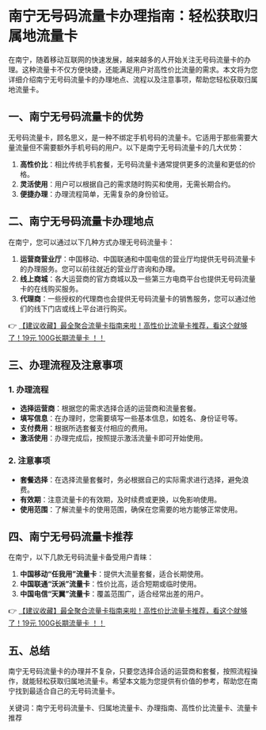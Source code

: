 # 南宁无号码流量卡办理指南：轻松获取归属地流量卡

在南宁，随着移动互联网的快速发展，越来越多的人开始关注无号码流量卡的办理。这种流量卡不仅方便快捷，还能满足用户对高性价比流量的需求。本文将为您详细介绍南宁无号码流量卡的办理地点、流程以及注意事项，帮助您轻松获取归属地流量卡。

## 一、南宁无号码流量卡的优势

无号码流量卡，顾名思义，是一种不绑定手机号码的流量卡。它适用于那些需要大量流量但不需要额外手机号码的用户。以下是南宁无号码流量卡的几大优势：

1. **高性价比**：相比传统手机套餐，无号码流量卡通常提供更多的流量和更低的价格。
2. **灵活使用**：用户可以根据自己的需求随时购买和使用，无需长期合约。
3. **便捷办理**：办理流程简单，无需复杂的身份验证。

## 二、南宁无号码流量卡办理地点

在南宁，您可以通过以下几种方式办理无号码流量卡：

1. **运营商营业厅**：中国移动、中国联通和中国电信的营业厅均提供无号码流量卡的办理服务。您可以前往就近的营业厅咨询和办理。
2. **线上商城**：各大运营商的官方商城以及一些第三方电商平台也提供无号码流量卡的在线购买服务。
3. **代理商**：一些授权的代理商也会提供无号码流量卡的销售服务，您可以通过他们的线下门店或线上平台进行购买。

👉 [【建议收藏】最全聚合流量卡指南来啦！高性价比流量卡推荐，看这个就够了！19元 100G长期流量卡 ！！](https://bit.ly/Liuliangka)

## 三、办理流程及注意事项

### 1. 办理流程

- **选择运营商**：根据您的需求选择合适的运营商和流量套餐。
- **填写信息**：在办理时，您需要填写一些基本信息，如姓名、身份证号等。
- **支付费用**：根据所选套餐支付相应的费用。
- **激活使用**：办理完成后，按照提示激活流量卡即可开始使用。

### 2. 注意事项

- **套餐选择**：在选择流量套餐时，务必根据自己的实际需求进行选择，避免浪费。
- **有效期**：注意流量卡的有效期，及时续费或更换，以免影响使用。
- **使用范围**：了解流量卡的使用范围，确保在您需要的地方能够正常使用。

## 四、南宁无号码流量卡推荐

在南宁，以下几款无号码流量卡备受用户青睐：

1. **中国移动“任我用”流量卡**：提供大流量套餐，适合长期使用。
2. **中国联通“沃派”流量卡**：性价比高，适合短期或临时使用。
3. **中国电信“天翼”流量卡**：覆盖范围广，适合经常出差的用户。

👉 [【建议收藏】最全聚合流量卡指南来啦！高性价比流量卡推荐，看这个就够了！19元 100G长期流量卡 ！！](https://bit.ly/Liuliangka)

## 五、总结

南宁无号码流量卡的办理并不复杂，只要您选择合适的运营商和套餐，按照流程操作，就能轻松获取归属地流量卡。希望本文能为您提供有价值的参考，帮助您在南宁找到最适合自己的无号码流量卡。

关键词：南宁无号码流量卡、归属地流量卡、办理指南、高性价比流量卡、流量卡推荐